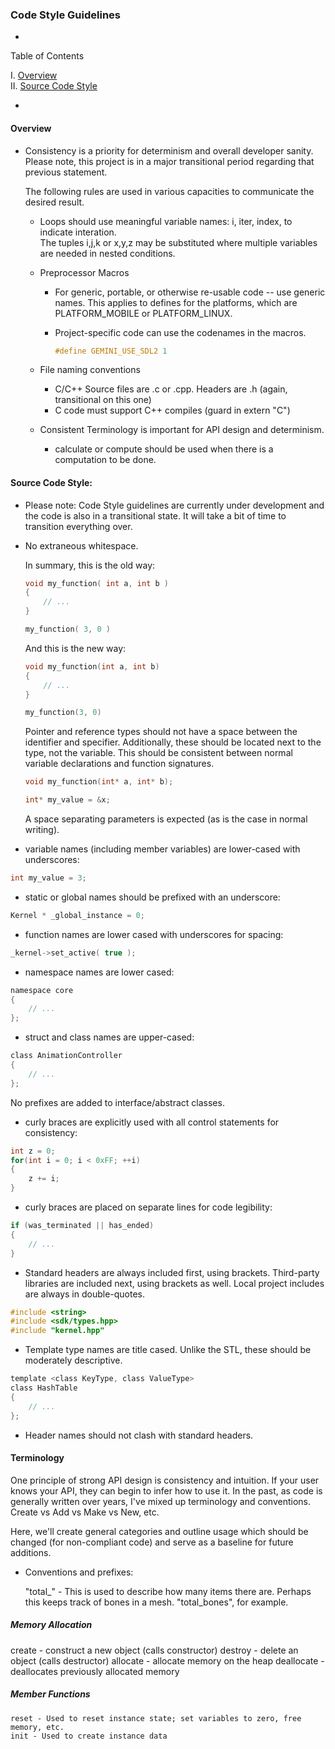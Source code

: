 ### Code Style Guidelines
-

Table of Contents

I. <a href="#overview">Overview</a><br/>
II. <a href="#source-code-style">Source Code Style</a><br/>

-


#### Overview
* Consistency is a priority for determinism and overall developer sanity.
Please note, this project is in a major transitional period regarding that previous statement.

	The following rules are used in various capacities to communicate the desired result.

	* Loops should use meaningful variable names: i, iter, index, to indicate interation.	
	The tuples i,j,k or x,y,z may be substituted where multiple variables are needed in nested conditions.

	* Preprocessor Macros

		* For generic, portable, or otherwise re-usable code -- use generic names.
		This applies to defines for the platforms, which are PLATFORM_MOBILE or PLATFORM_LINUX.

		* Project-specific code can use the codenames in the macros.
			```c
			#define GEMINI_USE_SDL2 1
			```
	* File naming conventions

		* C/C++ Source files are .c or .cpp. Headers are .h (again, transitional on this one)
		* C code must support C++ compiles (guard in extern "C")

	* Consistent Terminology is important for API design and determinism.

		* calculate or compute should be used when there is a computation to be done.

#### Source Code Style:

- Please note: Code Style guidelines are currently under development and the code
is also in a transitional state. It will take a bit of time to transition everything over.

- No extraneous whitespace.

	In summary, this is the old way:
	```c
	void my_function( int a, int b )
	{
		// ...
	}

	my_function( 3, 0 )
	```

	And this is the new way:
	```c
	void my_function(int a, int b)
	{
		// ...
	}

	my_function(3, 0)
	```

	Pointer and reference types should not have a space between the identifier and specifier.
	Additionally, these should be located next to the type, not the variable.
	This should be consistent between normal variable declarations and function signatures.
	```c
	void my_function(int* a, int* b);

	int* my_value = &x;
	```

	A space separating parameters is expected (as is the case in normal writing).

- variable names (including member variables) are lower-cased with underscores: 

```c
int my_value = 3;
```

- static or global names should be prefixed with an underscore:

```c
Kernel * _global_instance = 0;
```
- function names are lower cased with underscores for spacing:

```c
_kernel->set_active( true );
```
- namespace names are lower cased:

```c
namespace core 
{
	// ...
};
```

- struct and class names are upper-cased:

```c
class AnimationController 
{
	// ...
};
```
No prefixes are added to interface/abstract classes.

- curly braces are explicitly used with all control statements for consistency:

```c
int z = 0;
for(int i = 0; i < 0xFF; ++i)
{
	z += i;
}
```

- curly braces are placed on separate lines for code legibility:

```c
if (was_terminated || has_ended)
{
	// ...
}
```

- Standard headers are always included first, using brackets. Third-party libraries are included next, using brackets as well. Local project includes are always in double-quotes.

```c
#include <string>
#include <sdk/types.hpp>
#include "kernel.hpp"
```

- Template type names are title cased. 
Unlike the STL, these should be moderately descriptive.

```c
template <class KeyType, class ValueType>
class HashTable
{
	// ...
};
```

- Header names should not clash with standard headers. 


#### Terminology

One principle of strong API design is consistency and intuition. If your user knows your API, they can begin to infer how to use it. In the past, as code is generally written over years, I've mixed up
terminology and conventions. Create vs Add vs Make vs New, etc.

Here, we'll create general categories and outline usage which should be changed (for non-compliant code) and serve as a baseline for future additions.

* Conventions and prefixes:

	"total_" - This is used to describe how many items there are. Perhaps this keeps track of bones in a mesh.
	"total_bones", for example.

##### Memory Allocation
create - construct a new object (calls constructor)
destroy - delete an object (calls destructor)
allocate - allocate memory on the heap
deallocate - deallocates previously allocated memory

##### Member Functions

	reset - Used to reset instance state; set variables to zero, free memory, etc.
	init - Used to create instance data